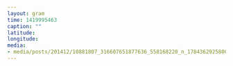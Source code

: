 ```yaml
---
layout: gram
time: 1419995463
caption: ""
latitude: 
longitude: 
media:
- media/posts/201412/10881807_316607651877636_558168220_n_17843629258000351.jpg
---
```

